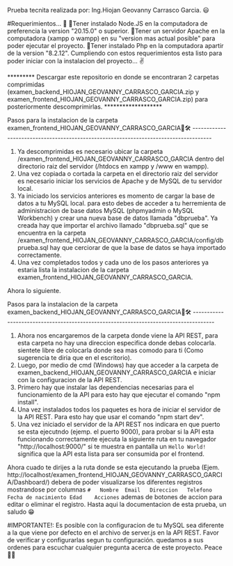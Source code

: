 Prueba tecnita realizada por: Ing.Hiojan Geovanny Carrasco Garcia. 😃

#Requerimientos... 📢
📌Tener instalado Node.JS en la computadora de preferencia la version "20.15.0" o superior. 
📌Tener un servidor Apache en la computadora (xampp o wampp) en su "version mas actual posible" para poder ejecutar el proyecto.
📌Tener instalado Php en la computadora apartir de la version "8.2.12".
Cumpliendo con estos requerimientos esta listo para poder iniciar con la instalacion del proyecto... ✌

********* Descargar este repositorio en donde se encontraran 2 carpetas comprimidas (examen_backend_HIOJAN_GEOVANNY_CARRASCO_GARCIA.zip y examen_frontend_HIOJAN_GEOVANNY_CARRASCO_GARCIA.zip) para posteriormente descomprimirlas. *******************

Pasos para la instalacion de la carpeta examen_frontend_HIOJAN_GEOVANNY_CARRASCO_GARCIA📁🛠 -------------------------------------------------------------------------------------

1. Ya descomprimidas es necesario ubicar la carpeta /examen_frontend_HIOJAN_GEOVANNY_CARRASCO_GARCIA dentro del directorio raiz del servidor (/htdocs en xampp y /www en wampp).
2. Una vez copiada o cortada la carpeta en el directorio raiz del servidor es necesario iniciar los servicios de Apache y de MySQL de tu servidor local.
3. Ya iniciado los servicios anteriores es momento de cargar la base de datos a tu MySQL local. para esto debes de acceder a tu herremienta de administracion de base datos MySQL (phpmyadmin o MySQL Workbench) y crear una nueva base de datos llamada "dbprueba". Ya creada hay que importar el archivo llamado "dbprueba.sql" que se encuentra en la carpeta /examen_frontend_HIOJAN_GEOVANNY_CARRASCO_GARCIA/config/dbprueba.sql hay que cerciorar de que la base de datos se haya importado correctamente.
4. Una vez completados todos y cada uno de los pasos anteriores ya estaria lista la instalacion de la carpeta examen_frontend_HIOJAN_GEOVANNY_CARRASCO_GARCIA.

Ahora lo siguiente.

Pasos para la instalacion de la carpeta examen_backend_HIOJAN_GEOVANNY_CARRASCO_GARCIA📁🛠 -------------------------------------------------------------------------------------
1. Ahora nos encargaremos de la carpeta donde viene la API REST, para esta carpeta no hay una direccion especifica donde debas colocarla. sientete libre de colocarla donde sea mas comodo para ti (Como sugerencia te diria que en el escritorio).
2. Luego, por medio de cmd (Windows) hay que acceder a la carpeta de examen_backend_HIOJAN_GEOVANNY_CARRASCO_GARCIA e iniciar con la configuracion de la API REST.
3. Primero hay que instalar las dependencias necesarias para el funcionamiento de la API para esto hay que ejecutar el comando "npm install".
4. Una vez instalados todos los paquetes es hora de iniciar el servidor de la API REST. Para esto hay que usar el comando "npm start dev".
5. Una vez iniciado el servidor de la API REST nos indicara en que puerto se esta ejecutndo (ejemp. el puerto 9000), para probar si la API esta funcionando correctamente ejecuta la siguiente ruta en tu navegador "http://localhost:9000/" si te muestra en pantalla un `Hello World!` significa que la API esta lista para ser consumida por el frontend.

Ahora cuado te dirijes a la ruta donde se esta ejecutando la prueba (Ejem. http://localhost/examen_frontend_HIOJAN_GEOVANNY_CARRASCO_GARCIA/Dashboard/) debera de poder visualizarse los diferentes registros mostrandose por columnas `#	Nombre	Email	Direccion	Telefono	Fecha de nacimiento	Edad	Acciones` ademas de botones de accion para editar o eliminar el registro.
Hasta aqui la documentacion de esta prueba, un saludo 😁

#IMPORTANTE!: Es posible con la configuracion de tu MySQL sea diferente a la que viene por defecto en el archivo de server.js en la API REST. Favor de verificar y configurarlas segun tu configuración. quedamos a sus ordenes para escuchar cualquier pregunta acerca de este proyecto. Peace ✌🏼
